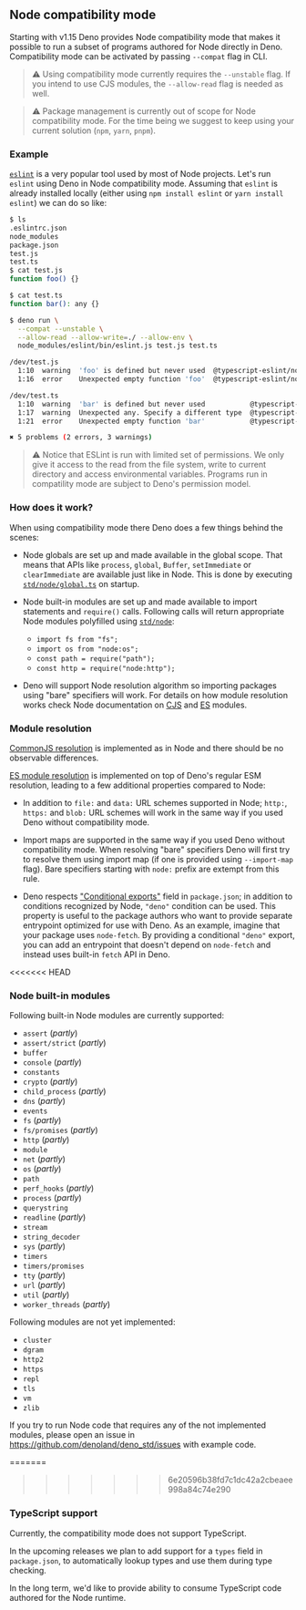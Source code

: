 ## Node compatibility mode

Starting with v1.15 Deno provides Node compatibility mode that makes it possible to run a subset of programs authored
for Node directly in Deno. Compatibility mode can be activated by passing `--compat` flag in CLI.

> ⚠️ Using compatibility mode currently requires the `--unstable` flag. If you intend to use CJS modules, the
> `--allow-read` flag is needed as well.

> ⚠️ Package management is currently out of scope for Node compatibility mode. For the time being we suggest to keep
> using your current solution (`npm`, `yarn`, `pnpm`).

### Example

[`eslint`](https://eslint.org/) is a very popular tool used by most of Node projects. Let's run `eslint` using Deno in
Node compatibility mode. Assuming that `eslint` is already installed locally (either using `npm install eslint` or
`yarn install eslint`) we can do so like:

```sh
$ ls
.eslintrc.json
node_modules
package.json
test.js
test.ts
$ cat test.js
function foo() {}

$ cat test.ts
function bar(): any {}

$ deno run \
  --compat --unstable \
  --allow-read --allow-write=./ --allow-env \
  node_modules/eslint/bin/eslint.js test.js test.ts

/dev/test.js
  1:10  warning  'foo' is defined but never used  @typescript-eslint/no-unused-vars
  1:16  error    Unexpected empty function 'foo'  @typescript-eslint/no-empty-function

/dev/test.ts
  1:10  warning  'bar' is defined but never used           @typescript-eslint/no-unused-vars
  1:17  warning  Unexpected any. Specify a different type  @typescript-eslint/no-explicit-any
  1:21  error    Unexpected empty function 'bar'           @typescript-eslint/no-empty-function

✖ 5 problems (2 errors, 3 warnings)
```

> ⚠️ Notice that ESLint is run with limited set of permissions. We only give it access to the read from the file system,
> write to current directory and access environmental variables. Programs run in compatility mode are subject to Deno's
> permission model.

### How does it work?

When using compatibility mode there Deno does a few things behind the scenes:

- Node globals are set up and made available in the global scope. That means that APIs like `process`, `global`,
  `Buffer`, `setImmediate` or `clearImmediate` are available just like in Node. This is done by executing
  [`std/node/global.ts`](https://doc.deno.land/https://deno.land/std/node/global.ts) on startup.

- Node built-in modules are set up and made available to import statements and `require()` calls. Following calls will
  return appropriate Node modules polyfilled using [`std/node`](https://deno.land/std/node/):
  - `import fs from "fs";`
  - `import os from "node:os";`
  - `const path = require("path");`
  - `const http = require("node:http");`

- Deno will support Node resolution algorithm so importing packages using "bare" specifiers will work. For details on
  how module resolution works check Node documentation on [CJS](https://nodejs.org/api/modules.html) and
  [ES](https://nodejs.org/api/esm.html) modules.

### Module resolution

[CommonJS resolution](https://nodejs.org/api/modules.html) is implemented as in Node and there should be no observable
differences.

[ES module resolution](https://nodejs.org/api/esm.html) is implemented on top of Deno's regular ESM resolution, leading
to a few additional properties compared to Node:

- In addition to `file:` and `data:` URL schemes supported in Node; `http:`, `https:` and `blob:` URL schemes will work
  in the same way if you used Deno without compatibility mode.

- Import maps are supported in the same way if you used Deno without compatibility mode. When resolving "bare"
  specifiers Deno will first try to resolve them using import map (if one is provided using `--import-map` flag). Bare
  specifiers starting with `node:` prefix are extempt from this rule.

- Deno respects ["Conditional exports"](https://nodejs.org/api/packages.html#conditional-exports) field in
  `package.json`; in addition to conditions recognized by Node, `"deno"` condition can be used. This property is useful
  to the package authors who want to provide separate entrypoint optimized for use with Deno. As an example, imagine
  that your package uses `node-fetch`. By providing a conditional `"deno"` export, you can add an entrypoint that
  doesn't depend on `node-fetch` and instead uses built-in `fetch` API in Deno.

<<<<<<< HEAD
### Node built-in modules

Following built-in Node modules are currently supported:

- `assert` (_partly_)
- `assert/strict` (_partly_)
- `buffer`
- `console` (_partly_)
- `constants`
- `crypto` (_partly_)
- `child_process` (_partly_)
- `dns` (_partly_)
- `events`
- `fs` (_partly_)
- `fs/promises` (_partly_)
- `http` (_partly_)
- `module`
- `net` (_partly_)
- `os` (_partly_)
- `path`
- `perf_hooks` (_partly_)
- `process` (_partly_)
- `querystring`
- `readline` (_partly_)
- `stream`
- `string_decoder`
- `sys` (_partly_)
- `timers`
- `timers/promises`
- `tty` (_partly_)
- `url` (_partly_)
- `util` (_partly_)
- `worker_threads` (_partly_)

Following modules are not yet implemented:

- `cluster`
- `dgram`
- `http2`
- `https`
- `repl`
- `tls`
- `vm`
- `zlib`

If you try to run Node code that requires any of the not implemented modules, please open an issue in
https://github.com/denoland/deno_std/issues with example code.

=======
>>>>>>> 6e20596b38fd7c1dc42a2cbeaee998a84c74e290
### TypeScript support

Currently, the compatibility mode does not support TypeScript.

In the upcoming releases we plan to add support for a `types` field in `package.json`, to automatically lookup types and
use them during type checking.

In the long term, we'd like to provide ability to consume TypeScript code authored for the Node runtime.
